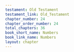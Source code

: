 ```yaml
---
testament: Old Testament
testament_link: Old_Testament
chapter_number: 24
chapter_order_number: 24
total_chapters: 36
book_short_name: Numbers
book_link_name: Numbers
layout: chapter
---
```

